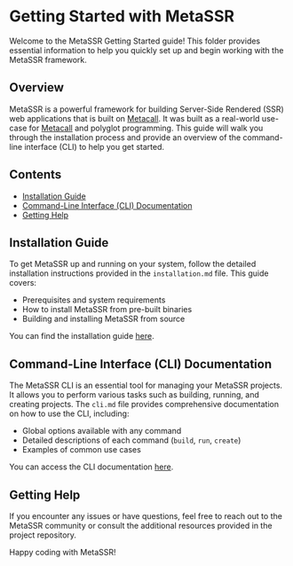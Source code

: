 # Getting Started with MetaSSR

Welcome to the MetaSSR Getting Started guide! This folder provides essential information to help you quickly set up and begin working with the MetaSSR framework.

## Overview

MetaSSR is a powerful framework for building Server-Side Rendered (SSR) web applications that is built on [Metacall](https://github.com/metacall/core). It was built as a real-world use-case for [Metacall](https://github.com/metacall/core) and polyglot programming. This guide will walk you through the installation process and provide an overview of the command-line interface (CLI) to help you get started.

## Contents
- [Installation Guide](#installation-guide)
- [Command-Line Interface (CLI) Documentation](#command-line-interface-cli-documentation)
- [Getting Help](#getting-help)

## Installation Guide

To get MetaSSR up and running on your system, follow the detailed installation instructions provided in the `installation.md` file. This guide covers:

- Prerequisites and system requirements
- How to install MetaSSR from pre-built binaries
- Building and installing MetaSSR from source

You can find the installation guide [here](installation.md).

## Command-Line Interface (CLI) Documentation

The MetaSSR CLI is an essential tool for managing your MetaSSR projects. It allows you to perform various tasks such as building, running, and creating projects. The `cli.md` file provides comprehensive documentation on how to use the CLI, including:

- Global options available with any command
- Detailed descriptions of each command (`build`, `run`, `create`)
- Examples of common use cases

You can access the CLI documentation [here](cli.md).

## Getting Help

If you encounter any issues or have questions, feel free to reach out to the MetaSSR community or consult the additional resources provided in the project repository.

Happy coding with MetaSSR!
